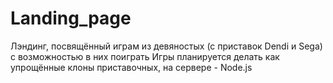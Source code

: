 # Landing_page
Лэндинг, посвящённый играм из девяностых (с приставок Dendi и Sega) с возможностью в них поиграть
Игры планируется делать как упрощённые клоны приставочных, на сервере - Node.js
